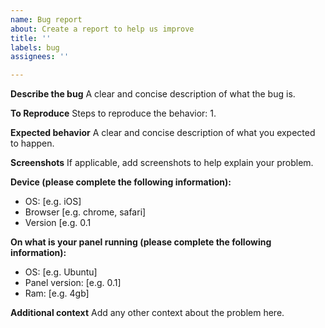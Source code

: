 ```yaml
---
name: Bug report
about: Create a report to help us improve
title: ''
labels: bug
assignees: ''

---
```


**Describe the bug**
A clear and concise description of what the bug is.

**To Reproduce**
Steps to reproduce the behavior:
1.

**Expected behavior**
A clear and concise description of what you expected to happen.

**Screenshots**
If applicable, add screenshots to help explain your problem.

**Device (please complete the following information):**
 - OS: [e.g. iOS]
 - Browser [e.g. chrome, safari]
 - Version [e.g. 0.1

**On what is your panel running (please complete the following information):**
 - OS: [e.g. Ubuntu]
 - Panel version: [e.g. 0.1]
 - Ram: [e.g. 4gb]

**Additional context**
Add any other context about the problem here.
